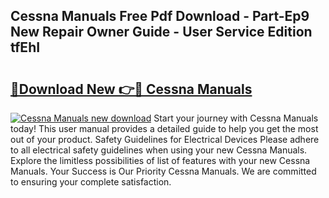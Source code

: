 ## Cessna Manuals Free Pdf Download - Part-Ep9 New Repair Owner Guide - User Service Edition tfEhI

# <h2><a href="http://bc36408.oget.top/?id=Cessna+Manuals">🔗Download New 👉🔴 Cessna Manuals</a></h2>

[![Cessna Manuals new download](https://i.imgur.com/5g1atiW.png)](http://bc36408.oget.top/?id=Cessna+Manuals)
Start your journey with Cessna Manuals today! This user manual provides a detailed guide to help you get the most out of your product. Safety Guidelines for Electrical Devices Please adhere to all electrical safety guidelines when using your new Cessna Manuals. Explore the limitless possibilities of list of features with your new Cessna Manuals. Your Success is Our Priority Cessna Manuals. We are committed to ensuring your complete satisfaction.
